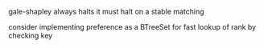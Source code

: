 gale-shapley always halts
it must halt on a stable matching

consider implementing preference as a BTreeSet for fast lookup of rank by checking key